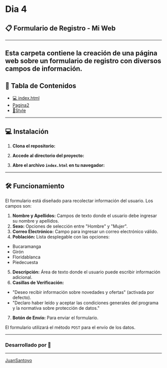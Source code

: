 # Dia 4

## 📋 Formulario de Registro - Mi Web
---
Esta carpeta contiene la creación de una página web sobre un formulario de registro con diversos campos de información.
---
## 🚀 Tabla de Contenidos

- [💻 index.html](index.html)
- [Pagina2](pagina2.html)
- [🎨Style](style)

---

## 💻 Instalación

1. **Clona el repositorio:**


2. **Accede al directorio del proyecto:**


3. **Abre el archivo `index.html` en tu navegador:**

---

## 🛠️ Funcionamiento

El formulario está diseñado para recolectar información del usuario. Los campos son:

1. **Nombre y Apellidos:** Campos de texto donde el usuario debe ingresar su nombre y apellidos.
2. **Sexo:** Opciones de selección entre "Hombre" y "Mujer".
3. **Correo Electrónico:** Campo para ingresar un correo electrónico válido.
4. **Población:** Lista desplegable con las opciones:
- Bucaramanga
- Girón
- Floridablanca
- Piedecuesta
5. **Descripción:** Área de texto donde el usuario puede escribir información adicional.
6. **Casillas de Verificación:** 
- "Deseo recibir información sobre novedades y ofertas" (activada por defecto).
- "Declaro haber leído y aceptar las condiciones generales del programa y la normativa sobre protección de datos."
7. **Botón de Envío:** Para enviar el formulario.

El formulario utilizará el método `POST` para el envío de los datos.

---
### Desarrollado por :rocket:
---
[JuanSantoyo](https://github.com/JuanSantoyoJ/)

